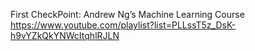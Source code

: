 First CheckPoint:
Andrew Ng’s Machine Learning Course 
https://www.youtube.com/playlist?list=PLLssT5z_DsK-h9vYZkQkYNWcItqhlRJLN
